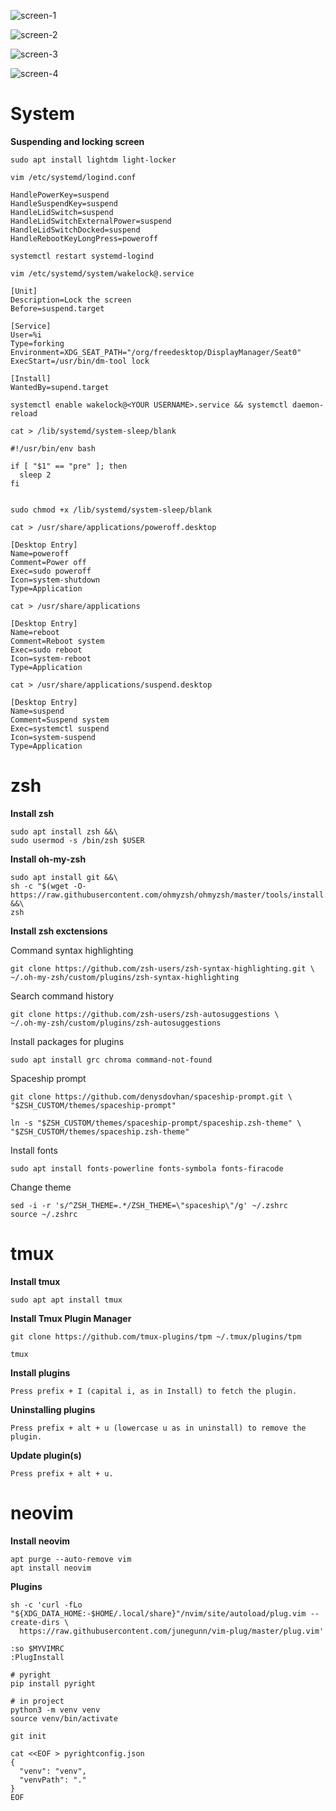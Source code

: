 ![screen-1](screens/screen-1.png)

![screen-2](screens/screen-2.png)

![screen-3](screens/screen-3.png)

![screen-4](screens/screen-4.png)

# System

**Suspending and locking screen**
```
sudo apt install lightdm light-locker
```

```shell
vim /etc/systemd/logind.conf

HandlePowerKey=suspend
HandleSuspendKey=suspend
HandleLidSwitch=suspend
HandleLidSwitchExternalPower=suspend
HandleLidSwitchDocked=suspend
HandleRebootKeyLongPress=poweroff
```

```shell
systemctl restart systemd-logind
```

```shell
vim /etc/systemd/system/wakelock@.service

[Unit]
Description=Lock the screen
Before=suspend.target

[Service]
User=%i
Type=forking
Environment=XDG_SEAT_PATH="/org/freedesktop/DisplayManager/Seat0"
ExecStart=/usr/bin/dm-tool lock

[Install]
WantedBy=supend.target
```

```shell
systemctl enable wakelock@<YOUR USERNAME>.service && systemctl daemon-reload
```

```shell
cat > /lib/systemd/system-sleep/blank

#!/usr/bin/env bash

if [ "$1" == "pre" ]; then
  sleep 2
fi


sudo chmod +x /lib/systemd/system-sleep/blank
```

```shell
cat > /usr/share/applications/poweroff.desktop

[Desktop Entry]
Name=poweroff
Comment=Power off
Exec=sudo poweroff
Icon=system-shutdown
Type=Application
```

```shell
cat > /usr/share/applications

[Desktop Entry]
Name=reboot
Comment=Reboot system
Exec=sudo reboot
Icon=system-reboot
Type=Application
```

```shell
cat > /usr/share/applications/suspend.desktop

[Desktop Entry]
Name=suspend
Comment=Suspend system
Exec=systemctl suspend
Icon=system-suspend
Type=Application
```

# zsh

**Install zsh**
```shell
sudo apt install zsh &&\
sudo usermod -s /bin/zsh $USER
```

**Install oh-my-zsh**
```shell
sudo apt install git &&\
sh -c "$(wget -O- https://raw.githubusercontent.com/ohmyzsh/ohmyzsh/master/tools/install.sh)" &&\
zsh
```

**Install zsh exctensions**

Command syntax highlighting
```shell
git clone https://github.com/zsh-users/zsh-syntax-highlighting.git \
~/.oh-my-zsh/custom/plugins/zsh-syntax-highlighting
```

Search command history
```shell
git clone https://github.com/zsh-users/zsh-autosuggestions \
~/.oh-my-zsh/custom/plugins/zsh-autosuggestions
```

Install packages for plugins
```shell
sudo apt install grc chroma command-not-found
```

Spaceship prompt
```shell
git clone https://github.com/denysdovhan/spaceship-prompt.git \
"$ZSH_CUSTOM/themes/spaceship-prompt"

ln -s "$ZSH_CUSTOM/themes/spaceship-prompt/spaceship.zsh-theme" \
"$ZSH_CUSTOM/themes/spaceship.zsh-theme"
```

Install fonts
```shell
sudo apt install fonts-powerline fonts-symbola fonts-firacode
```

Change theme
```shell
sed -i -r 's/^ZSH_THEME=.*/ZSH_THEME=\"spaceship\"/g' ~/.zshrc
source ~/.zshrc
```

# tmux

**Install tmux**
```shell
sudo apt apt install tmux
```

**Install Tmux Plugin Manager**
```shell
git clone https://github.com/tmux-plugins/tpm ~/.tmux/plugins/tpm

tmux
```

**Install plugins**
```shell
Press prefix + I (capital i, as in Install) to fetch the plugin.
```

**Uninstalling plugins**
```shell
Press prefix + alt + u (lowercase u as in uninstall) to remove the plugin.
```

**Update plugin(s)**
```shell
Press prefix + alt + u.
```

# neovim

**Install neovim**
```shell
apt purge --auto-remove vim
apt install neovim
```

**Plugins**
```shell
sh -c 'curl -fLo "${XDG_DATA_HOME:-$HOME/.local/share}"/nvim/site/autoload/plug.vim --create-dirs \
  https://raw.githubusercontent.com/junegunn/vim-plug/master/plug.vim'
```

```shell
:so $MYVIMRC
:PlugInstall
```

```shell
# pyright
pip install pyright

# in project
python3 -m venv venv
source venv/bin/activate

git init

cat <<EOF > pyrightconfig.json
{
  "venv": "venv",
  "venvPath": "."
}
EOF
```
